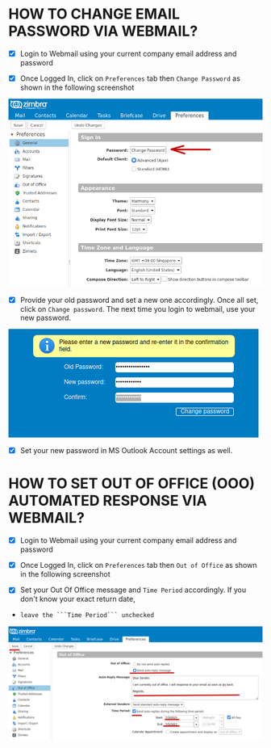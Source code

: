 # HOW TO CHANGE EMAIL PASSWORD VIA WEBMAIL?

- [X] Login to Webmail using your current company email address and password

- [X] Once Logged In, click on ```Preferences``` tab then ```Change Password``` as shown in the following screenshot

![Preference](/images/zimbra_change_email_password.png)

- [X] Provide your old password and set a new one accordingly. Once all set, click on ```Change password```.
      The next time you login to webmail, use your new password.
      
![Change password](/images/zimbra_change_password_screen.png)

- [X] Set your new password in MS Outlook Account settings as well.


#
# HOW TO SET OUT OF OFFICE (OOO) AUTOMATED RESPONSE VIA WEBMAIL?

- [X] Login to Webmail using your current company email address and password

- [X] Once Logged In, click on ```Preferences``` tab then ```Out of Office``` as shown in the following screenshot

- [X] Set your Out Of Office message and ```Time Period``` accordingly. If you don't know your exact return date, 
-     leave the ```Time Period``` unchecked

![Out Of Office](/images/ooo.png)


